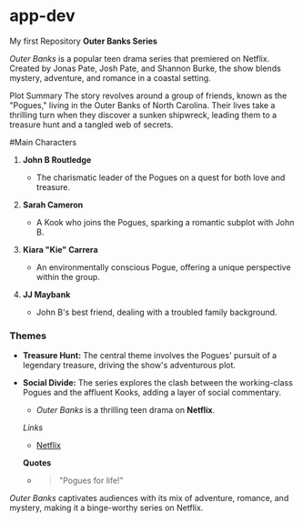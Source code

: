# app-dev
My first Repository
**Outer Banks Series**

*Outer Banks* is a popular teen drama series that premiered on Netflix. Created by Jonas Pate, Josh Pate, and Shannon Burke, the show blends mystery, adventure, and romance in a coastal setting.

Plot Summary
The story revolves around a group of friends, known as the "Pogues," living in the Outer Banks of North Carolina. Their lives take a thrilling turn when they discover a sunken shipwreck, leading them to a treasure hunt and a tangled web of secrets.

#Main Characters
1. **John B Routledge**
   - The charismatic leader of the Pogues on a quest for both love and treasure.

2. **Sarah Cameron**
   - A Kook who joins the Pogues, sparking a romantic subplot with John B.

3. **Kiara "Kie" Carrera**
   - An environmentally conscious Pogue, offering a unique perspective within the group.

4. **JJ Maybank**
   - John B's best friend, dealing with a troubled family background.

### Themes
- **Treasure Hunt:** The central theme involves the Pogues' pursuit of a legendary treasure, driving the show's adventurous plot.

- **Social Divide:** The series explores the clash between the working-class Pogues and the affluent Kooks, adding a layer of social commentary.

   - *Outer Banks* is a thrilling teen drama on **Netflix**.


   *Links*
   - [Netflix](https://www.netflix.com/title/80236318)

  **Quotes**
   - > "Pogues for life!"

*Outer Banks* captivates audiences with its mix of adventure, romance, and mystery, making it a binge-worthy series on Netflix.
